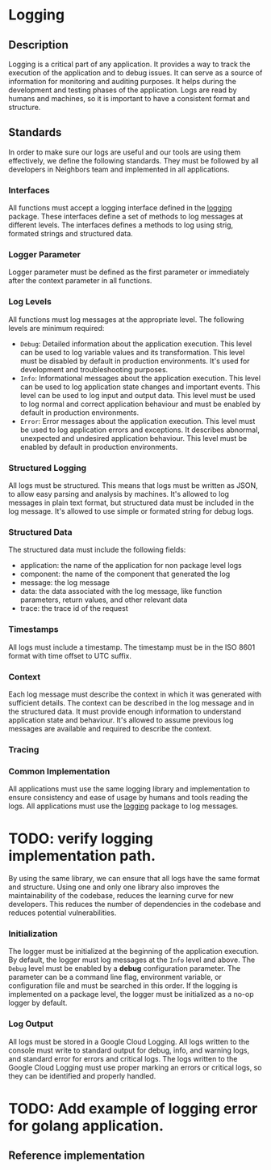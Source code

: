 # Logging

## Description

Logging is a critical part of any application. It provides a way to track the execution of the application and to debug issues.
It can serve as a source of information for monitoring and auditing purposes.
It helps during the development and testing phases of the application.
Logs are read by humans and machines, so it is important to have a consistent format and structure.

## Standards

In order to make sure our logs are useful and our tools are using them effectively, we define the following standards. They must be followed
by all developers in Neighbors team and implemented in all applications.

### Interfaces

All functions must accept a logging interface defined in the [logging](../../pkg/logging/types.go) package.
These interfaces define a set of methods to log messages at different levels.
The interfaces defines a methods to log using strig, formated strings and structured data.

### Logger Parameter

Logger parameter must be defined as the first parameter or immediately after the context parameter in all functions.

### Log Levels

All functions must log messages at the appropriate level. The following levels are minimum required:

- `Debug`: Detailed information about the application execution. This level can be used to log variable values and its transformation. This
  level must be disabled by default in production environments. It's used for development and troubleshooting purposes.
- `Info`: Informational messages about the application execution. This level can be used to log application state changes and important
  events. This level can be used to log input and output data. This level must be used to log normal and correct application behaviour and
  must be enabled by default in production environments.
- `Error`: Error messages about the application execution. This level must be used to log application errors and exceptions. It describes
  abnormal, unexpected and undesired application behaviour. This level must be enabled by default in production environments.

### Structured Logging

All logs must be structured.
This means that logs must be written as JSON, to allow easy parsing and analysis by machines.
It's allowed to log messages in plain text format, but structured data must be included in the log message.
It's allowed to use simple or formated string for debug logs.

### Structured Data

The structured data must include the following fields:

- application: the name of the application for non package level logs
- component: the name of the component that generated the log
- message: the log message
- data: the data associated with the log message, like function parameters, return values, and other relevant data
- trace: the trace id of the request

### Timestamps

All logs must include a timestamp. The timestamp must be in the ISO 8601 format with time offset to UTC suffix.

### Context

Each log message must describe the context in which it was generated with sufficient details.
The context can be described in the log message and in the structured data.
It must provide enough information to understand application state and behaviour.
It's allowed to assume previous log messages are available and required to describe the context.

### Tracing

### Common Implementation

All applications must use the same logging library and implementation to ensure consistency and ease of usage by humans and tools reading
the logs.
All applications must use the [logging](../../pkg/logging) package to log messages.

# TODO: verify logging implementation path.

By using the same library, we can ensure that all logs have the same format and structure.
Using one and only one library also improves the maintainability of the codebase, reduces the learning curve for new developers.
This reduces the number of dependencies in the codebase and reduces potential vulnerabilities.

### Initialization

The logger must be initialized at the beginning of the application execution.
By default, the logger must log messages at the `Info` level and above.
The `Debug` level must be enabled by a **debug** configuration parameter.
The parameter can be a command line flag, environment variable, or configuration file and must be searched in this order.
If the logging is implemented on a package level, the logger must be initialized as a no-op logger by default.

### Log Output

All logs must be stored in a Google Cloud Logging.
All logs written to the console must write to standard output for debug,
info, and warning logs, and standard error for errors and critical logs.
The logs written to the Google Cloud Logging must use proper marking an errors or critical logs, so they can be identified and properly
handled.

# TODO: Add example of logging error for golang application.

## Reference implementation